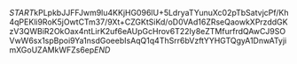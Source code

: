 $START$kPLpkbJJFFJwm9lu4KKjHG096lU+5LdryaTYunuXc02pTbSatvjcPf/Kh4qPEKli9RoK5jOwtCTm37/9Xt+CZGKtSiKd/oD0VAd16ZRseQaowkXPrzddGKzV3QWBiR2OkOax4ntLirK2uf6eAUpGcHrov6T22Iy8eZTMfurfrdQAwCJ9SOVwW6sx1spBpoi9Ya1nsdGoeebIsAqQ1q4ThSrr6bVzftYYHGTQgyA1DnwATyjimXGoUZAMkWFZs6ep$END$